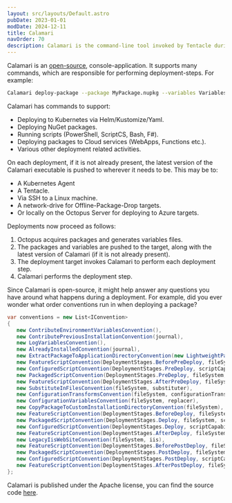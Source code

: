 ```yaml
---
layout: src/layouts/Default.astro
pubDate: 2023-01-01
modDate: 2024-12-11
title: Calamari
navOrder: 70
description: Calamari is the command-line tool invoked by Tentacle during a deployment. It knows how to extract and install packages, deploy to Kubernetes, run scripts, conventions, modify configuration files, and all the other things that happen during a deployment.
---
```


Calamari is an [open-source](https://github.com/OctopusDeploy/Calamari), console-application.  It supports many commands, which are responsible for performing deployment-steps.  For example:

```bash
Calamari deploy-package --package MyPackage.nupkg --variables Variables.json
```

Calamari has commands to support:

- Deploying to Kubernetes via Helm/Kustomize/Yaml.
- Deploying NuGet packages.
- Running scripts (PowerShell, ScriptCS, Bash, F#).
- Deploying packages to Cloud services (WebApps, Functions etc.).
- Various other deployment related activities.

On each deployment, if it is not already present, the latest version of the Calamari executable is pushed to wherever it needs to be. This may be to:

- A Kubernetes Agent
- A Tentacle.
- Via SSH to a Linux machine.
- A network-drive for Offline-Package-Drop targets.
- Or locally on the Octopus Server for deploying to Azure targets.

Deployments now proceed as follows:

1. Octopus acquires packages and generates variables files.
2. The packages and variables are pushed to the target, along with the latest version of Calamari (if it is not already present).
3. The deployment target invokes Calamari to perform each deployment step.
4. Calamari performs the deployment step.

Since Calamari is open-source, it might help answer any questions you have around what happens during a deployment.  For example, did you ever wonder what order conventions run in when deploying a package?

```csharp
var conventions = new List<IConvention>
{
   new ContributeEnvironmentVariablesConvention(),
   new ContributePreviousInstallationConvention(journal),
   new LogVariablesConvention(),
   new AlreadyInstalledConvention(journal),
   new ExtractPackageToApplicationDirectoryConvention(new LightweightPackageExtractor(), fileSystem, semaphore),
   new FeatureScriptConvention(DeploymentStages.BeforePreDeploy, fileSystem, embeddedResources, scriptCapability, commandLineRunner),
   new ConfiguredScriptConvention(DeploymentStages.PreDeploy, scriptCapability, fileSystem, commandLineRunner),
   new PackagedScriptConvention(DeploymentStages.PreDeploy, fileSystem, scriptCapability, commandLineRunner),
   new FeatureScriptConvention(DeploymentStages.AfterPreDeploy, fileSystem, embeddedResources, scriptCapability, commandLineRunner),
   new SubstituteInFilesConvention(fileSystem, substituter),
   new ConfigurationTransformsConvention(fileSystem, configurationTransformer),
   new ConfigurationVariablesConvention(fileSystem, replacer),
   new CopyPackageToCustomInstallationDirectoryConvention(fileSystem),
   new FeatureScriptConvention(DeploymentStages.BeforeDeploy, fileSystem, embeddedResources, scriptCapability, commandLineRunner),
   new PackagedScriptConvention(DeploymentStages.Deploy, fileSystem, scriptCapability, commandLineRunner),
   new ConfiguredScriptConvention(DeploymentStages.Deploy, scriptCapability, fileSystem, commandLineRunner),
   new FeatureScriptConvention(DeploymentStages.AfterDeploy, fileSystem, embeddedResources, scriptCapability, commandLineRunner),
   new LegacyIisWebSiteConvention(fileSystem, iis),
   new FeatureScriptConvention(DeploymentStages.BeforePostDeploy, fileSystem, embeddedResources, scriptCapability, commandLineRunner),
   new PackagedScriptConvention(DeploymentStages.PostDeploy, fileSystem, scriptCapability, commandLineRunner),
   new ConfiguredScriptConvention(DeploymentStages.PostDeploy, scriptCapability, fileSystem, commandLineRunner),
   new FeatureScriptConvention(DeploymentStages.AfterPostDeploy, fileSystem, embeddedResources, scriptCapability, commandLineRunner),
};
```

Calamari is published under the Apache license, you can find the source code [here](https://github.com/OctopusDeploy/Calamari).
